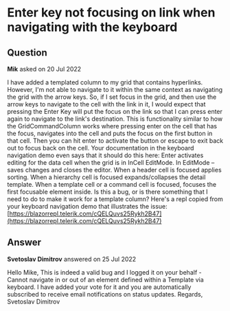 # Enter key not focusing on link when navigating with the keyboard

## Question

**Mik** asked on 20 Jul 2022

I have added a templated column to my grid that contains hyperlinks. However, I'm not able to navigate to it within the same context as navigating the grid with the arrow keys. So, if I set focus in the grid, and then use the arrow keys to navigate to the cell with the link in it, I would expect that pressing the Enter Key will put the focus on the link so that I can press enter again to navigate to the link's destination. This is functionality similar to how the GridCommandColumn works where pressing enter on the cell that has the focus, navigates into the cell and puts the focus on the first button in that cell. Then you can hit enter to activate the button or escape to exit back out to focus back on the cell. Your documentation in the keyboard navigation demo even says that it should do this here: Enter activates editing for the data cell when the grid is in InCell EditMode. In EditMode – saves changes and closes the editor. When a header cell is focused applies sorting. When a hierarchy cell is focused expands/collapses the detail template. When a template cell or a command cell is focused, focuses the first focusable element inside. Is this a bug, or is there something that I need to do to make it work for a template column? Here's a repl copied from your keyboard navigation demo that illustrates the issue: [https://blazorrepl.telerik.com/cQELQuvs25Rykh2B47](https://blazorrepl.telerik.com/cQELQuvs25Rykh2B47)

## Answer

**Svetoslav Dimitrov** answered on 25 Jul 2022

Hello Mike, This is indeed a valid bug and I logged it on your behalf - Cannot navigate in or out of an element defined within a Template via keyboard. I have added your vote for it and you are automatically subscribed to receive email notifications on status updates. Regards, Svetoslav Dimitrov
